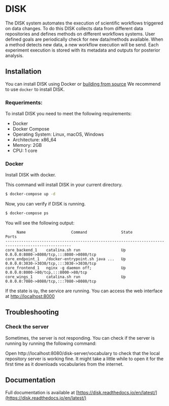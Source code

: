 
# DISK

The DISK system automates the execution of scientific workflows triggered 
on data changes. To do this DISK collects data from different data repositories
and defines methods on different workflows systems. User defined goals are 
periodically check for new data/methods available. When a method detects new data,
a new workflow execution will be send. Each experiment execution is stored with its
metadata and outputs for posterior analysis.

## Installation

You can install DISK using Docker or [building from source](./building.md)
We recommend to use `docker` to install DISK. 

### Requeriments:

To install DISK you need to meet the following requirements:

- Docker
- Docker Compose
- Operating System: Linux, macOS, Windows
- Architecture: x86_64
- Memory: 2GB
- CPU: 1 core

### Docker

Install DISK with docker.

This command will install DISK in your current directory.


```bash
$ docker-compose up -d
```

Now, you can verify if DISK is running.

```bash
$ docker-compose ps
```

You will see the following output:

```
     Name                    Command               State                    Ports                  
---------------------------------------------------------------------------------------------------
core_backend_1    catalina.sh run                  Up      0.0.0.0:8080->8080/tcp,:::8080->8080/tcp
core_endpoint_1   /docker-entrypoint.sh java ...   Up      0.0.0.0:3030->3030/tcp,:::3030->3030/tcp
core_frontend_1   nginx -g daemon off;             Up      0.0.0.0:8000->80/tcp,:::8000->80/tcp    
core_wings_1      catalina.sh run                  Up      0.0.0.0:7080->8080/tcp,:::7080->8080/tcp
```

If the state is `Up`, the service are running.
You can access the web interface at [http://localhost:8000](http://localhost:8000)

## Troubleshooting

### Check the server

Sometimes, the server is not responding. You can check if the server is running by running the following command:

Open http://localhost:8080/disk-server/vocabulary to check that the local repository server is working fine. It might take a little while to open it for the first time as it downloads vocabularies from the internet.


## Documentation

Full documentation is available at [https://disk.readthedocs.io/en/latest/](https://disk.readthedocs.io/en/latest/)
